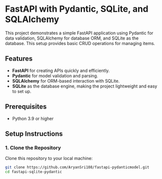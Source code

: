 # FastAPI with Pydantic, SQLite, and SQLAlchemy

This project demonstrates a simple FastAPI application using Pydantic for data validation, SQLAlchemy for database ORM, and SQLite as the database. This setup provides basic CRUD operations for managing items.

## Features
- **FastAPI** for creating APIs quickly and efficiently.
- **Pydantic** for model validation and parsing.
- **SQLAlchemy** for ORM-based interaction with SQLite.
- **SQLite** as the database engine, making the project lightweight and easy to set up.

## Prerequisites
- Python 3.9 or higher

## Setup Instructions

### 1. Clone the Repository
Clone this repository to your local machine:
```bash
git clone https://github.com/AryanSri108/fastapi-pydanticmodel.git
cd fastapi-sqlite-pydantic

